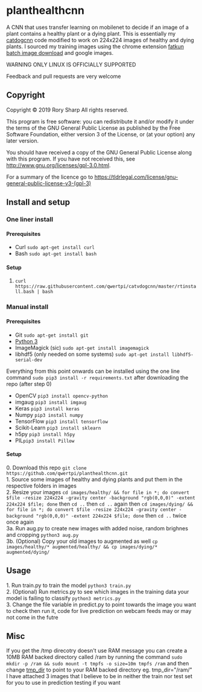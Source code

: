 # planthealthcnn
A CNN that uses transfer learning on mobilenet to decide if an image of a plant contains a healthy plant or a dying plant. This is essentially my [catdogcnn](https://github.com/qwertpi/catvdogcnn) code modified to work on 224x224 images of healthy and dying plants. I sourced my training images using the chrome extension [fatkun batch image download](https://chrome.google.com/webstore/detail/fatkun-batch-download-ima/nnjjahlikiabnchcpehcpkdeckfgnohf?hl=en) and google images.

WARNING ONLY LINUX IS OFFICIALLY SUPPORTED

Feedback and pull requests are very welcome


## Copyright 
Copyright © 2019  Rory Sharp All rights reserved.

This program is free software: you can redistribute it and/or modify
it under the terms of the GNU General Public License as published by
the Free Software Foundation, either version 3 of the License, or
(at your option) any later version.

You should have received a copy of the GNU General Public License
along with this program.  If you have not received this, see <http://www.gnu.org/licenses/gpl-3.0.html>.

For a summary of the licence go to https://tldrlegal.com/license/gnu-general-public-license-v3-(gpl-3)
## Install and setup
### One liner install
#### Prerequisites
* Curl `sudo apt-get install curl`
* Bash `sudo apt-get install bash`
#### Setup
1. `curl https://raw.githubusercontent.com/qwertpi/catvdogcnn/master/rtinstall.bash | bash`
### Manual install
#### Prerequisites
* Git `sudo apt-get install git`
* [Python 3](https://www.python.org/downloads/)
* ImageMagick (sic) `sudo apt-get install imagemagick`
* libhdf5 (only needed on some systems) `sudo apt-get install libhdf5-serial-dev`

Everything from this point onwards can be installed using the one line command `sudo pip3 install -r requirements.txt` after downloading the repo (after step 0)
* OpenCV `pip3 install opencv-python`
* imgaug `pip3 install imgaug`
* Keras `pip3 install keras`
* Numpy `pip3 install numpy`
* TensorFlow `pip3 install tensorflow`
* Scikit-Learn `pip3 install sklearn`
* h5py `pip3 install h5py`
* PIL`pip3 install Pillow`
#### Setup
0\. Download this repo `git clone https://github.com/qwertpi/planthealthcnn.git`  
1\. Source some images of healthy and dying plants and put them in the respective folders in images  
2\. Resize your images `cd images/healthy/ && for file in *; do convert $file -resize 224x224 -gravity center -background "rgb(0,0,0)" -extent 224x224 $file; done` then `cd ..` then `cd ..` again then `cd images/dying/ && for file in *; do convert $file -resize 224x224 -gravity center -background "rgb(0,0,0)" -extent 224x224 $file; done` then `cd ..` twice once again  
3a\. Run aug.py to create new images with added noise, random brighnes and cropping `python3 aug.py`  
3b\. (Optional) Copy your old images to augmented as well `cp images/healthy/* augmented/healthy/ && cp images/dying/* augmented/dying/`
## Usage
1\. Run train.py to train the model `python3 train.py`  
2\. (Optional) Run metrics.py to see which images in the training data your model is failing to classify `python3 metrics.py`  
3\. Change the file variable in predict.py to point towards the image you want to check then run it, code for live prediction on webcam feeds may or may not come in the futre  
## Misc
If you get the /tmp direcotry doesn't use RAM message you can create a 10MB RAM backed directory called /ram by running the command `sudo mkdir -p /ram && sudo mount -t tmpfs -o size=10m tmpfs /ram` and then change [tmp_dir](https://github.com/qwertpi/catvdogcnn/blob/07745d8058cb5fb8e8b346d3023d38c46d80b65d/predict.py#L7) to point to your RAM backed directory eg. tmp_dir="/ram/"  
I have attached 3 images that I believe to be in neither the train nor test set for you to use in prediction testing if you want
